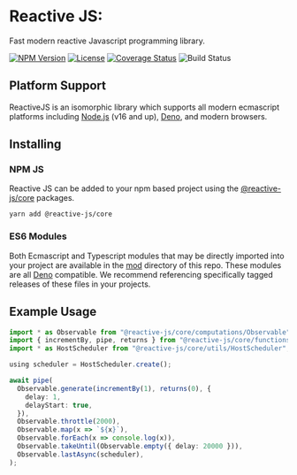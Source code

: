 # Reactive JS:

Fast modern reactive Javascript programming library.

[![NPM Version](https://img.shields.io/npm/v/@reactive-js/core.svg)](https://npmjs.com/package/@reactive-js/core) [![License](https://img.shields.io/npm/l/@reactive-js/core.svg)](https://npmjs.com/package/@reactive-js/core) [![Coverage Status](https://coveralls.io/repos/github/bordoley/reactive-js/badge.svg?branch=master)](https://coveralls.io/github/bordoley/reactive-js?branch=master) ![Build Status](https://github.com/bordoley/reactive-js/actions/workflows/build.yml/badge.svg)

## Platform Support

ReactiveJS is an isomorphic library which supports all modern ecmascript platforms including [Node.js](https://nodejs.org/) (v16 and up), [Deno](https://deno.land/), and modern browsers.

## Installing

### NPM JS

Reactive JS can be added to your npm based project using the [@reactive-js/core](https://www.npmjs.com/@reactive-js/core) packages.

```
yarn add @reactive-js/core
```

### ES6 Modules

Both Ecmascript and Typescript modules that may be directly imported into your project are available in the [mod](./mod) directory of this repo. These modules are all [Deno](https://deno.land/) compatible. We recommend referencing specifically tagged releases of these files in your projects.

## Example Usage

```typescript
import * as Observable from "@reactive-js/core/computations/Observable";
import { incrementBy, pipe, returns } from "@reactive-js/core/functions";
import * as HostScheduler from "@reactive-js/core/utils/HostScheduler";

using scheduler = HostScheduler.create();

await pipe(
  Observable.generate(incrementBy(1), returns(0), {
    delay: 1,
    delayStart: true,
  }),
  Observable.throttle(2000),
  Observable.map(x => `${x}`),
  Observable.forEach(x => console.log(x)),
  Observable.takeUntil(Observable.empty({ delay: 20000 })),
  Observable.lastAsync(scheduler),
);
```

